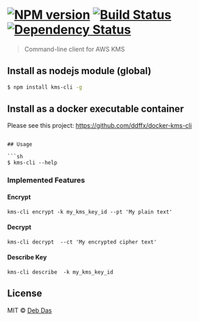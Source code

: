#  [![NPM version][npm-image]][npm-url] [![Build Status][travis-image]][travis-url] [![Dependency Status][daviddm-image]][daviddm-url]

>  Command-line client for AWS KMS


## Install as nodejs module (global)

```sh
$ npm install kms-cli -g
```
## Install as a docker executable container
Please see this project: https://github.com/ddffx/docker-kms-cli

  ```

## Usage

```sh
$ kms-cli --help
```
### Implemented Features
#### Encrypt
```
kms-cli encrypt -k my_kms_key_id --pt 'My plain text'
```
#### Decrypt
```
kms-cli decrypt  --ct 'My encrypted cipher text'
```
#### Describe Key
```
kms-cli describe  -k my_kms_key_id
```
## License

MIT © [Deb Das]()


[npm-image]: https://badge.fury.io/js/kms-cli.svg
[npm-url]: https://npmjs.org/package/kms-cli
[travis-image]: https://travis-ci.org/ddffx/kms-cli.svg?branch=master
[travis-url]: https://travis-ci.org/ddffx/kms-cli
[daviddm-image]: https://david-dm.org/ddffx/kms-cli.svg?theme=shields.io
[daviddm-url]: https://david-dm.org/ddffx/kms-cli
